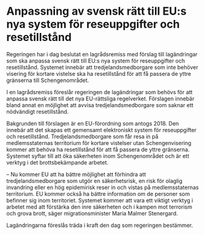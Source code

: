 # Anpassning av svensk rätt till EU:s nya system för reseuppgifter och resetillstånd

Regeringen har i dag beslutat en lagrådsremiss med förslag till lagändringar som ska anpassa svensk rätt till EU:s nya system för reseuppgifter och resetillstånd. Systemet innebär att tredjelandsmedborgare som inte behöver visering för kortare vistelse ska ha resetillstånd för att få passera de yttre gränserna till Schengenområdet.

I en lagrådsremiss föreslår regeringen de lagändringar som behövs för att anpassa svensk rätt till det nya EU-rättsliga regelverket. Förslagen innebär bland annat en möjlighet att avvisa tredjelandsmedborgare som saknar ett nödvändigt resetillstånd.

Bakgrunden till förslagen är en EU-förordning som antogs 2018. Den innebär att det skapas ett gemensamt elektroniskt system för reseuppgifter och resetillstånd. Tredjelandsmedborgare som får resa in på medlemsstaternas territorium för kortare vistelser utan Schengenvisering kommer att behöva ha resetillstånd för att få passera de yttre gränserna. Systemet syftar till att öka säkerheten inom Schengenområdet och är ett verktyg i det brottsbekämpande arbetet.

– Nu kommer EU att ha bättre möjlighet att förhindra att tredjelandsmedborgare som utgör en säkerhetsrisk, en risk för olaglig invandring eller en hög epidemirisk reser in och vistas på medlemsstaternas territorium. EU kommer också ha bättre information om de personer som befinner sig inom territoriet. Systemet kommer att vara ett viktigt verktyg i arbetet med att förstärka den inre säkerheten och i kampen mot terrorism och grova brott, säger migrationsminister Maria Malmer Stenergard.

Lagändringarna föreslås träda i kraft den dag som regeringen bestämmer.

